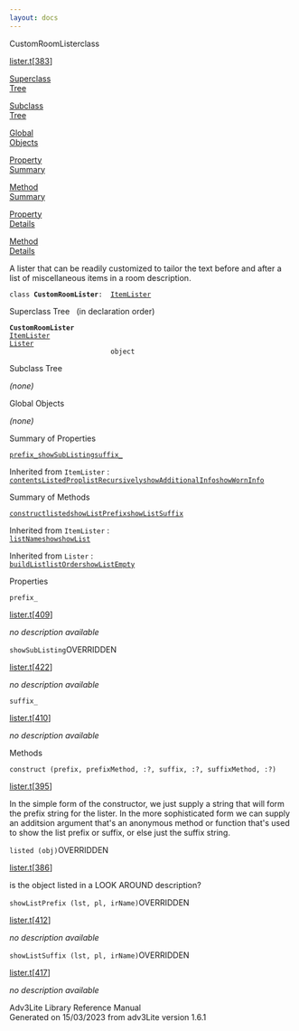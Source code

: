 ```yaml
---
layout: docs
---
```

<span class="title">CustomRoomLister</span><span class="type">class</span>

[lister.t](../file/lister.t.html)\[[383](../source/lister.t.html#383)\]

[Superclass  
Tree](#_SuperClassTree_)

[Subclass  
Tree](#_SubClassTree_)

[Global  
Objects](#_ObjectSummary_)

[Property  
Summary](#_PropSummary_)

[Method  
Summary](#_MethodSummary_)

[Property  
Details](#_Properties_)

[Method  
Details](#_Methods_)



A lister that can be readily customized to tailor the text before and
after a list of miscellaneous items in a room description.

`class `**`CustomRoomLister`**` :   `[`ItemLister`](../object/ItemLister.html)



<span id="_SuperClassTree_"></span>



<span class="hdln">Superclass Tree</span>   (in declaration order)



**`CustomRoomLister`**  
[`ItemLister`](../object/ItemLister.html)  
[`Lister`](../object/Lister.html)  
`                         object`  
<span id="_SubClassTree_"></span>



<span class="hdln">Subclass Tree</span>  



*(none)* <span id="_ObjectSummary_"></span>



<span class="hdln">Global Objects</span>  



*(none)* <span id="_PropSummary_"></span>



<span class="hdln">Summary of Properties</span>  



[`prefix_`](#prefix_)[`showSubListing`](#showSubListing)[`suffix_`](#suffix_)

Inherited from `ItemLister` :  
[`contentsListedProp`](../object/ItemLister.html#contentsListedProp)[`listRecursively`](../object/ItemLister.html#listRecursively)[`showAdditionalInfo`](../object/ItemLister.html#showAdditionalInfo)[`showWornInfo`](../object/ItemLister.html#showWornInfo)



<span id="_MethodSummary_"></span>



<span class="hdln">Summary of Methods</span>  



[`construct`](#construct)[`listed`](#listed)[`showListPrefix`](#showListPrefix)[`showListSuffix`](#showListSuffix)

Inherited from `ItemLister` :  
[`listName`](../object/ItemLister.html#listName)[`show`](../object/ItemLister.html#show)[`showList`](../object/ItemLister.html#showList)

Inherited from `Lister` :  
[`buildList`](../object/Lister.html#buildList)[`listOrder`](../object/Lister.html#listOrder)[`showListEmpty`](../object/Lister.html#showListEmpty)

<span id="_Properties_"></span>



<span class="hdln">Properties</span>  



<span id="prefix_"></span>

`prefix_`

[lister.t](../file/lister.t.html)\[[409](../source/lister.t.html#409)\]



*no description available*



<span id="showSubListing"></span>

`showSubListing`<span class="rem">OVERRIDDEN</span>

[lister.t](../file/lister.t.html)\[[422](../source/lister.t.html#422)\]



*no description available*



<span id="suffix_"></span>

`suffix_`

[lister.t](../file/lister.t.html)\[[410](../source/lister.t.html#410)\]



*no description available*



<span id="_Methods_"></span>



<span class="hdln">Methods</span>  



<span id="construct"></span>

`construct (prefix, prefixMethod, :?, suffix, :?, suffixMethod, :?)`

[lister.t](../file/lister.t.html)\[[395](../source/lister.t.html#395)\]



In the simple form of the constructor, we just supply a string that will
form the prefix string for the lister. In the more sophisticated form we
can supply an additsion argument that's an anonymous method or function
that's used to show the list prefix or suffix, or else just the suffix
string.



<span id="listed"></span>

`listed (obj)`<span class="rem">OVERRIDDEN</span>

[lister.t](../file/lister.t.html)\[[386](../source/lister.t.html#386)\]



is the object listed in a LOOK AROUND description?



<span id="showListPrefix"></span>

`showListPrefix (lst, pl, irName)`<span class="rem">OVERRIDDEN</span>

[lister.t](../file/lister.t.html)\[[412](../source/lister.t.html#412)\]



*no description available*



<span id="showListSuffix"></span>

`showListSuffix (lst, pl, irName)`<span class="rem">OVERRIDDEN</span>

[lister.t](../file/lister.t.html)\[[417](../source/lister.t.html#417)\]



*no description available*





Adv3Lite Library Reference Manual  
Generated on 15/03/2023 from adv3Lite version 1.6.1


